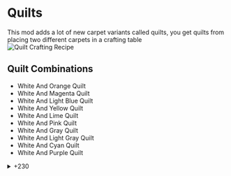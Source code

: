 # Quilts
This mod adds a lot of new carpet variants called quilts, you get quilts from placing two different carpets in a crafting table
<br/>
![Quilt Crafting Recipe](https://cdn.modrinth.com/data/ftC4D06E/images/57a485960347adeb035259a8f78d13ca8fa06253.png)

## Quilt Combinations

- White And Orange Quilt
- White And Magenta Quilt
- White And Light Blue Quilt
- White And Yellow Quilt
- White And Lime Quilt
- White And Pink Quilt
- White And Gray Quilt
- White And Light Gray Quilt
- White And Cyan Quilt
- White And Purple Quilt

<details>
<summary>+230</summary>
  <li>White And Blue Quilt</li>
  <li>White And Brown Quilt</li>
  <li>White And Green Quilt</li>
  <li>White And Red Quilt</li>
  <li>White And Black Quilt</li>
  <li>Orange And White Quilt</li>
  <li>Orange And Magenta Quilt</li>
  <li>Orange And Light Blue Quilt</li>
  <li>Orange And Yellow Quilt</li>
  <li>Orange And Lime Quilt</li>
  <li>Orange And Pink Quilt</li>
  <li>Orange And Gray Quilt</li>
  <li>Orange And Light Gray Quilt</li>
  <li>Orange And Cyan Quilt</li>
  <li>Orange And Purple Quilt</li>
  <li>Orange And Blue Quilt</li>
  <li>Orange And Brown Quilt</li>
  <li>Orange And Green Quilt</li>
  <li>Orange And Red Quilt</li>
  <li>Orange And Black Quilt</li>
  <li>Magenta And White Quilt</li>
  <li>Magenta And Orange Quilt</li>
  <li>Magenta And Light Blue Quilt</li>
  <li>Magenta And Yellow Quilt</li>
  <li>Magenta And Lime Quilt</li>
  <li>Magenta And Pink Quilt</li>
  <li>Magenta And Gray Quilt</li>
  <li>Magenta And Light Gray Quilt</li>
  <li>Magenta And Cyan Quilt</li>
  <li>Magenta And Purple Quilt</li>
  <li>Magenta And Blue Quilt</li>
  <li>Magenta And Brown Quilt</li>
  <li>Magenta And Green Quilt</li>
  <li>Magenta And Red Quilt</li>
  <li>Magenta And Black Quilt</li>
  <li>Light Blue And White Quilt</li>
  <li>Light Blue And Orange Quilt</li>
  <li>Light Blue And Magenta Quilt</li>
  <li>Light Blue And Yellow Quilt</li>
  <li>Light Blue And Lime Quilt</li>
  <li>Light Blue And Pink Quilt</li>
  <li>Light Blue And Gray Quilt</li>
  <li>Light Blue And Light Gray Quilt</li>
  <li>Light Blue And Cyan Quilt</li>
  <li>Light Blue And Purple Quilt</li>
  <li>Light Blue And Blue Quilt</li>
  <li>Light Blue And Brown Quilt</li>
  <li>Light Blue And Green Quilt</li>
  <li>Light Blue And Red Quilt</li>
  <li>Light Blue And Black Quilt</li>
  <li>Yellow And White Quilt</li>
  <li>Yellow And Orange Quilt</li>
  <li>Yellow And Magenta Quilt</li>
  <li>Yellow And Light Blue Quilt</li>
  <li>Yellow And Lime Quilt</li>
  <li>Yellow And Pink Quilt</li>
  <li>Yellow And Gray Quilt</li>
  <li>Yellow And Light Gray Quilt</li>
  <li>Yellow And Cyan Quilt</li>
  <li>Yellow And Purple Quilt</li>
  <li>Yellow And Blue Quilt</li>
  <li>Yellow And Brown Quilt</li>
  <li>Yellow And Green Quilt</li>
  <li>Yellow And Red Quilt</li>
  <li>Yellow And Black Quilt</li>
  <li>Lime And White Quilt</li>
  <li>Lime And Orange Quilt</li>
  <li>Lime And Magenta Quilt</li>
  <li>Lime And Light Blue Quilt</li>
  <li>Lime And Yellow Quilt</li>
  <li>Lime And Pink Quilt</li>
  <li>Lime And Gray Quilt</li>
  <li>Lime And Light Gray Quilt</li>
  <li>Lime And Cyan Quilt</li>
  <li>Lime And Purple Quilt</li>
  <li>Lime And Blue Quilt</li>
  <li>Lime And Brown Quilt</li>
  <li>Lime And Green Quilt</li>
  <li>Lime And Red Quilt</li>
  <li>Lime And Black Quilt</li>
  <li>Pink And White Quilt</li>
  <li>Pink And Orange Quilt</li>
  <li>Pink And Magenta Quilt</li>
  <li>Pink And Light Blue Quilt</li>
  <li>Pink And Yellow Quilt</li>
  <li>Pink And Lime Quilt</li>
  <li>Pink And Gray Quilt</li>
  <li>Pink And Light Gray Quilt</li>
  <li>Pink And Cyan Quilt</li>
  <li>Pink And Purple Quilt</li>
  <li>Pink And Blue Quilt</li>
  <li>Pink And Brown Quilt</li>
  <li>Pink And Green Quilt</li>
  <li>Pink And Red Quilt</li>
  <li>Pink And Black Quilt</li>
  <li>Gray And White Quilt</li>
  <li>Gray And Orange Quilt</li>
  <li>Gray And Magenta Quilt</li>
  <li>Gray And Light Blue Quilt</li>
  <li>Gray And Yellow Quilt</li>
  <li>Gray And Lime Quilt</li>
  <li>Gray And Pink Quilt</li>
  <li>Gray And Light Gray Quilt</li>
  <li>Gray And Cyan Quilt</li>
  <li>Gray And Purple Quilt</li>
  <li>Gray And Blue Quilt</li>
  <li>Gray And Brown Quilt</li>
  <li>Gray And Green Quilt</li>
  <li>Gray And Red Quilt</li>
  <li>Gray And Black Quilt</li>
  <li>Light Gray And White Quilt</li>
  <li>Light Gray And Orange Quilt</li>
  <li>Light Gray And Magenta Quilt</li>
  <li>Light Gray And Light Blue Quilt</li>
  <li>Light Gray And Yellow Quilt</li>
  <li>Light Gray And Lime Quilt</li>
  <li>Light Gray And Pink Quilt</li>
  <li>Light Gray And Gray Quilt</li>
  <li>Light Gray And Cyan Quilt</li>
  <li>Light Gray And Purple Quilt</li>
  <li>Light Gray And Blue Quilt</li>
  <li>Light Gray And Brown Quilt</li>
  <li>Light Gray And Green Quilt</li>
  <li>Light Gray And Red Quilt</li>
  <li>Light Gray And Black Quilt</li>
  <li>Cyan And White Quilt</li>
  <li>Cyan And Orange Quilt</li>
  <li>Cyan And Magenta Quilt</li>
  <li>Cyan And Light Blue Quilt</li>
  <li>Cyan And Yellow Quilt</li>
  <li>Cyan And Lime Quilt</li>
  <li>Cyan And Pink Quilt</li>
  <li>Cyan And Gray Quilt</li>
  <li>Cyan And Light Gray Quilt</li>
  <li>Cyan And Purple Quilt</li>
  <li>Cyan And Blue Quilt</li>
  <li>Cyan And Brown Quilt</li>
  <li>Cyan And Green Quilt</li>
  <li>Cyan And Red Quilt</li>
  <li>Cyan And Black Quilt</li>
  <li>Purple And White Quilt</li>
  <li>Purple And Orange Quilt</li>
  <li>Purple And Magenta Quilt</li>
  <li>Purple And Light Blue Quilt</li>
  <li>Purple And Yellow Quilt</li>
  <li>Purple And Lime Quilt</li>
  <li>Purple And Pink Quilt</li>
  <li>Purple And Gray Quilt</li>
  <li>Purple And Light Gray Quilt</li>
  <li>Purple And Cyan Quilt</li>
  <li>Purple And Blue Quilt</li>
  <li>Purple And Brown Quilt</li>
  <li>Purple And Green Quilt</li>
  <li>Purple And Red Quilt</li>
  <li>Purple And Black Quilt</li>
  <li>Blue And White Quilt</li>
  <li>Blue And Orange Quilt</li>
  <li>Blue And Magenta Quilt</li>
  <li>Blue And Light Blue Quilt</li>
  <li>Blue And Yellow Quilt</li>
  <li>Blue And Lime Quilt</li>
  <li>Blue And Pink Quilt</li>
  <li>Blue And Gray Quilt</li>
  <li>Blue And Light Gray Quilt</li>
  <li>Blue And Cyan Quilt</li>
  <li>Blue And Purple Quilt</li>
  <li>Blue And Brown Quilt</li>
  <li>Blue And Green Quilt</li>
  <li>Blue And Red Quilt</li>
  <li>Blue And Black Quilt</li>
  <li>Brown And White Quilt</li>
  <li>Brown And Orange Quilt</li>
  <li>Brown And Magenta Quilt</li>
  <li>Brown And Light Blue Quilt</li>
  <li>Brown And Yellow Quilt</li>
  <li>Brown And Lime Quilt</li>
  <li>Brown And Pink Quilt</li>
  <li>Brown And Gray Quilt</li>
  <li>Brown And Light Gray Quilt</li>
  <li>Brown And Cyan Quilt</li>
  <li>Brown And Purple Quilt</li>
  <li>Brown And Blue Quilt</li>
  <li>Brown And Green Quilt</li>
  <li>Brown And Red Quilt</li>
  <li>Brown And Black Quilt</li>
  <li>Green And White Quilt</li>
  <li>Green And Orange Quilt</li>
  <li>Green And Magenta Quilt</li>
  <li>Green And Light Blue Quilt</li>
  <li>Green And Yellow Quilt</li>
  <li>Green And Lime Quilt</li>
  <li>Green And Pink Quilt</li>
  <li>Green And Gray Quilt</li>
  <li>Green And Light Gray Quilt</li>
  <li>Green And Cyan Quilt</li>
  <li>Green And Purple Quilt</li>
  <li>Green And Blue Quilt</li>
  <li>Green And Brown Quilt</li>
  <li>Green And Red Quilt</li>
  <li>Green And Black Quilt</li>
  <li>Red And White Quilt</li>
  <li>Red And Orange Quilt</li>
  <li>Red And Magenta Quilt</li>
  <li>Red And Light Blue Quilt</li>
  <li>Red And Yellow Quilt</li>
  <li>Red And Lime Quilt</li>
  <li>Red And Pink Quilt</li>
  <li>Red And Gray Quilt</li>
  <li>Red And Light Gray Quilt</li>
  <li>Red And Cyan Quilt</li>
  <li>Red And Purple Quilt</li>
  <li>Red And Blue Quilt</li>
  <li>Red And Brown Quilt</li>
  <li>Red And Green Quilt</li>
  <li>Red And Black Quilt</li>
  <li>Black And White Quilt</li>
  <li>Black And Orange Quilt</li>
  <li>Black And Magenta Quilt</li>
  <li>Black And Light Blue Quilt</li>
  <li>Black And Yellow Quilt</li>
  <li>Black And Lime Quilt</li>
  <li>Black And Pink Quilt</li>
  <li>Black And Gray Quilt</li>
  <li>Black And Light Gray Quilt</li>
  <li>Black And Cyan Quilt</li>
  <li>Black And Purple Quilt</li>
  <li>Black And Blue Quilt</li>
  <li>Black And Brown Quilt</li>
  <li>Black And Green Quilt</li>
  <li>Black And Red Quilt</li>
</details>
